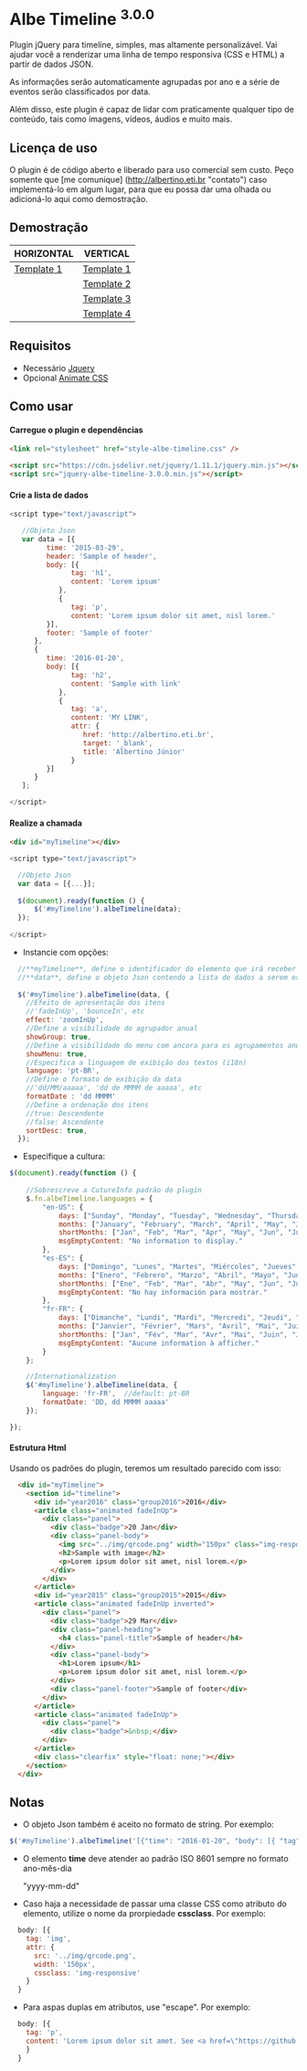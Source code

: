 # Albe Timeline <sup>3.0.0</sup>

Plugin jQuery para timeline, simples, mas altamente personalizável. Vai ajudar você a renderizar uma linha de tempo responsiva (CSS e HTML) a partir de dados JSON. 

As informações serão automaticamente agrupadas por ano e a série de eventos serão classificados por data. 

Além disso, este plugin é capaz de lidar com praticamente qualquer tipo de conteúdo, tais como imagens, vídeos, áudios e muito mais.

## Licença de uso
O plugin é de código aberto e liberado para uso comercial sem custo. Peço somente que [me comunique] (http://albertino.eti.br "contato") caso implementá-lo em algum lugar, para que eu possa dar uma olhada ou adicioná-lo aqui como demostração.

## Demostração
| HORIZONTAL  | VERTICAL |
| ------------- | ------------- |
| [Template 1](http://timeline.albertino.eti.br/templates/horizontal/index.html "Template Horizontal")  | [Template 1](http://timeline.albertino.eti.br/templates/vertical/index.html "Template Vertical")  |
|   | [Template 2](http://timeline.albertino.eti.br/templates/simple/index.html "Template Simples")  |
|   | [Template 3](http://timeline.albertino.eti.br/templates/minimalist/index.html "Template Minimalista")  |
|   | [Template 4](http://timeline.albertino.eti.br/templates/audain/index.html "Template Audain Designs")  |

## Requisitos
* Necessário
[Jquery](https://jquery.com)
* Opcional
[Animate CSS](https://daneden.github.io/animate.css)

## Como usar
#### Carregue o plugin e dependências
```html
<link rel="stylesheet" href="style-albe-timeline.css" />

<script src="https://cdn.jsdelivr.net/jquery/1.11.1/jquery.min.js"></script>
<script src="jquery-albe-timeline-3.0.0.min.js"></script>
```
#### Crie a lista de dados
```js
<script type="text/javascript">

   //Objeto Json
   var data = [{
         time: '2015-03-29',
         header: 'Sample of header',
         body: [{
               tag: 'h1',
               content: 'Lorem ipsum'
            },
            {
               tag: 'p',
               content: 'Lorem ipsum dolor sit amet, nisl lorem.'
         }],
         footer: 'Sample of footer'
      },
      {
         time: '2016-01-20',
         body: [{
               tag: 'h2',
               content: 'Sample with link'
            },
            {
               tag: 'a',
               content: 'MY LINK',
               attr: {
                  href: 'http://albertino.eti.br',
                  target: '_blank',
                  title: 'Albertino Júnior'
               }
         }]
      }
   ];

</script>
```
#### Realize a chamada
```html
<div id="myTimeline"></div>
```
```js
<script type="text/javascript">

  //Objeto Json
  var data = [{...}];
   
  $(document).ready(function () {
      $('#myTimeline').albeTimeline(data);
  });
  
</script>
```
* Instancie com opções:
```js
  //**myTimeline**, define o identificador do elemento que irá receber toda a linha de tempo (por exemplo, uma DIV) e deve ser único para cada timeline na página.
  //**data**, define o objeto Json contendo a lista de dados a serem exibidos.
  
  $('#myTimeline').albeTimeline(data, {
    //Efeito de apresentação dos itens
    //'fadeInUp', 'bounceIn', etc
    effect: 'zoomInUp',
    //Define a visibilidade do agrupador anual
    showGroup: true,
    //Define a visibilidade do menu com ancora para os agrupamentos anuais (depende de 'showGroup')
    showMenu: true,
    //Especifica a linguagem de exibição dos textos (i18n)
    language: 'pt-BR',
    //Define o formato de exibição da data
    //'dd/MM/aaaaa', 'dd de MMMM de aaaaa', etc
    formatDate : 'dd MMMM'
    //Define a ordenação dos itens
    //true: Descendente
    //false: Ascendente
    sortDesc: true,
  });
```
* Especifique a cultura:
```js
$(document).ready(function () {
    
    //Sobrescreve a CutureInfo padrão do plugin
    $.fn.albeTimeline.languages = {
        "en-US": {
            days: ["Sunday", "Monday", "Tuesday", "Wednesday", "Thursday", "Friday", "Saturday"],
            months: ["January", "February", "March", "April", "May", "June", "July", "August", "September", "October", "November", "December"],
            shortMonths: ["Jan", "Feb", "Mar", "Apr", "May", "Jun", "Jul", "Aug", "Sep", "Oct", "Nov", "Dec"],
            msgEmptyContent: "No information to display."
        },
        "es-ES": {
            days: ["Domingo", "Lunes", "Martes", "Miércoles", "Jueves", "Viernes", "Sábado"],
            months: ["Enero", "Febrero", "Marzo", "Abril", "Mayo", "Junio", "Julio", "Agosto", "Septiembre", "Octubre", "Noviembre", "Diciembre"],
            shortMonths: ["Ene", "Feb", "Mar", "Abr", "May", "Jun", "Jul", "Ago", "Sep", "Oct", "Nov", "Dic"],
            msgEmptyContent: "No hay información para mostrar."
        },
        "fr-FR": {
            days: ["Dimanche", "Lundi", "Mardi", "Mercredi", "Jeudi", "Vendredi", "Samedi"],
            months: ["Janvier", "Février", "Mars", "Avril", "Mai", "Juin", "Juillet", "Août", "Septembre", "Octobre", "Novembre", "Décembre"],
            shortMonths: ["Jan", "Fév", "Mar", "Avr", "Mai", "Juin", "Juil", "Août", "Sep", "Oct", "Nov", "Déc"],
            msgEmptyContent: "Aucune information à afficher."
        }
    };

    //Internationalization
    $('#myTimeline').albeTimeline(data, {
        language: 'fr-FR',	//default: pt-BR
        formatDate: 'DD, dd MMMM aaaaa'
    });

});
```
#### Estrutura Html
Usando os padrões do plugin, teremos um resultado parecido com isso:
```html
  <div id="myTimeline">
    <section id="timeline">
      <div id="year2016" class="group2016">2016</div>
      <article class="animated fadeInUp">
        <div class="panel">
          <div class="badge">20 Jan</div>
          <div class="panel-body">
            <img src="../img/qrcode.png" width="150px" class="img-responsive">
            <h2>Sample with image</h2>
            <p>Lorem ipsum dolor sit amet, nisl lorem.</p>
          </div>
        </div>
      </article>
      <div id="year2015" class="group2015">2015</div>
      <article class="animated fadeInUp inverted">
        <div class="panel">
          <div class="badge">29 Mar</div>
          <div class="panel-heading">
            <h4 class="panel-title">Sample of header</h4>
          </div>
          <div class="panel-body">
            <h1>Lorem ipsum</h1>
            <p>Lorem ipsum dolor sit amet, nisl lorem.</p>
          </div>
          <div class="panel-footer">Sample of footer</div>
        </div>
      </article>
      <article class="animated fadeInUp">
        <div class="panel">
          <div class="badge">&nbsp;</div>
        </div>
      </article>
      <div class="clearfix" style="float: none;"></div>
    </section>
  </div>
```
## Notas
* O objeto Json também é aceito no formato de string. Por exemplo:
```js
$('#myTimeline').albeTimeline('[{"time": "2016-01-20", "body": [{ "tag": "h1", "content": "Lorem ipsum" }, { "tag": "p", "content": "massa, cursus quisque leo quisque dui." }]}]');
```
  
* O elemento **time** deve atender ao padrão ISO 8601 sempre no formato ano-mês-dia 

  "yyyy-mm-dd"

* Caso haja a necessidade de passar uma classe CSS como atributo do elemento, utilize o nome da prorpiedade **cssclass**. Por exemplo:
```js
  body: [{
    tag: 'img',
    attr: {
      src: '../img/qrcode.png',
      width: '150px',
      cssclass: 'img-responsive'
    }
  }
```

* Para aspas duplas em atributos, use "escape". Por exemplo:
```js
  body: [{
    tag: 'p',
    content: 'Lorem ipsum dolor sit amet. See <a href=\"https://github.com/Albejr/jquery-albe-timeline\" target=\"_blank\">more details</a>'
    }
  }
```
